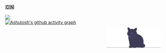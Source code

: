 ### :cn:
<img align="left" width="55%" src="https://github-readme-stats.vercel.app/api?username=zhounie&show_icons=true" />
<a href='https://undraw.co/'>
  <img align="right" alt='programmer' width=35% src="./undraw_cat_re_gkh9.svg" style="padding-top: 8%;" />
<a/>
  
[![Ashutosh's github activity graph](https://activity-graph.herokuapp.com/graph?username=zhounie&bg_color=ffffff&color=52b983&line=52b983&point=55b983&area=true&hide_border=true)](https://github.com/ashutosh00710/github-readme-activity-graph)
